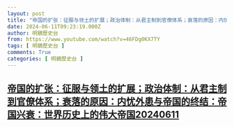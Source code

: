 ```yaml
---
layout: post
title: "帝国的扩张：征服与领土的扩展；政治体制：从君主制到官僚体系；衰落的原因：内忧外患与帝国的终结：帝国兴衰：世界历史上的伟大帝国20240611"
date: 2024-06-11T09:23:19.000Z
author: 明鏡歷史台
from: https://www.youtube.com/watch?v=46FDg0KX7TY
tags: [ 明鏡歷史台 ]
comments: True
categories: [ 明鏡歷史台 ]
---
```

<!--1718097799000-->
[帝国的扩张：征服与领土的扩展；政治体制：从君主制到官僚体系；衰落的原因：内忧外患与帝国的终结：帝国兴衰：世界历史上的伟大帝国20240611](https://www.youtube.com/watch?v=46FDg0KX7TY)
------

<div>

</div>
